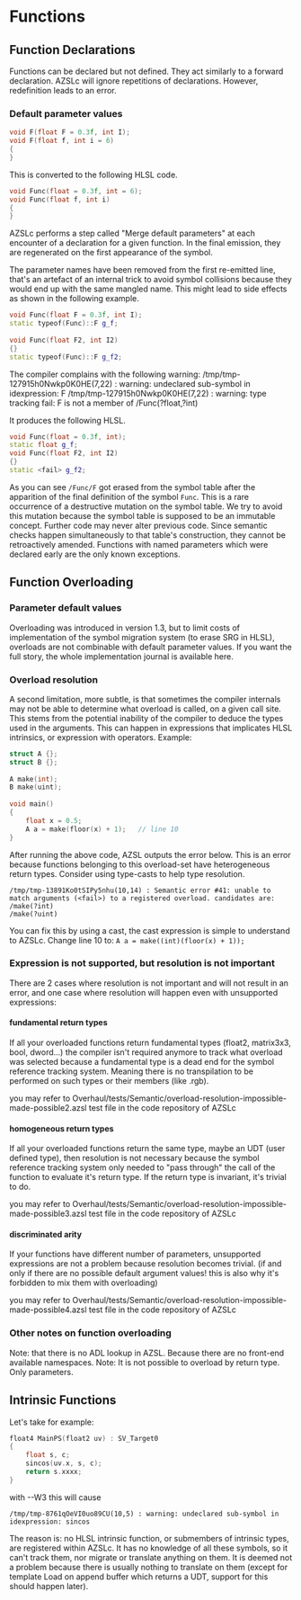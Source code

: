 # Functions

## Function Declarations
Functions can be declared but not defined. They act similarly to a forward declaration. AZSLc will ignore repetitions of declarations. However, redefinition leads to an error. 

### Default parameter values
```cpp
void F(float F = 0.3f, int I);
void F(float f, int i = 6)
{
}
```

This is converted to the following HLSL code.

```cpp
void Func(float = 0.3f, int = 6);
void Func(float f, int i)
{
}
```

AZSLc performs a step called "Merge default parameters" at each encounter of a declaration for a given function. In the final emission, they are regenerated on the first appearance of the symbol.

The parameter names have been removed from the first re-emitted line, that's an artefact of an internal trick to avoid symbol collisions because they would end up with the same mangled name. This might lead to side effects as shown in the following example. 

```cpp
void Func(float F = 0.3f, int I);
static typeof(Func)::F g_f;
 
void Func(float F2, int I2)
{}
static typeof(Func)::F g_f2;
```

The compiler complains with the following warning: 
    /tmp/tmp-127915h0Nwkp0K0HE(7,22) : warning: undeclared sub-symbol in idexpression: F
    /tmp/tmp-127915h0Nwkp0K0HE(7,22) : warning: type tracking fail: F is not a member of /Func(?float,?int)

It produces the following HLSL. 
```cpp
void Func(float = 0.3f, int);
static float g_f;
void Func(float F2, int I2)
{}
static <fail> g_f2;
```

As you can see `/Func/F` got erased from the symbol table after the apparition of the final definition of the symbol `Func`. This is a rare occurrence of a destructive mutation on the symbol table. We try to avoid this mutation because the symbol table is supposed to be an immutable concept. Further code may never alter previous code. Since semantic checks happen simultaneously to that table's construction, they cannot be retroactively amended. Functions with named parameters which were declared early are the only known exceptions. 



## Function Overloading
<!-- [WRITER NOTE: Reword] -->
### Parameter default values
Overloading was introduced in version 1.3, but to limit costs of implementation of the symbol migration system (to erase SRG in HLSL), overloads are not combinable with default parameter values. If you want the full story, the whole implementation journal is available here.

### Overload resolution
A second limitation, more subtle, is that sometimes the compiler internals may not be able to determine what overload is called, on a given call site. This stems from the potential inability of the compiler to deduce the types used in the arguments. This can happen in expressions that implicates HLSL intrinsics, or expression with operators.
Example:

```cpp
struct A {};
struct B {};
 
A make(int);
B make(uint);
 
void main()
{
    float x = 0.5;
    A a = make(floor(x) + 1);   // line 10
}
```

After running the above code, AZSL outputs the error below. This is an error because functions belonging to this overload-set have heterogeneous return types. Consider using type-casts to help type resolution.
  
    /tmp/tmp-13891Ko0tSIPy5nhu(10,14) : Semantic error #41: unable to match arguments (<fail>) to a registered overload. candidates are:
    /make(?int)
    /make(?uint)

You can fix this by using a cast, the cast expression is simple to understand to AZSLc.
Change line 10 to: `A a = make((int)(floor(x) + 1));`

### Expression is not supported, but resolution is not important
<!-- [WRITER NOTE: Rename heading. Reword content] -->
There are 2 cases where resolution is not important and will not result in an error, and one case where resolution will happen even with unsupported expressions:

#### fundamental return types
If all your overloaded functions return fundamental types (float2, matrix3x3, bool, dword...) the compiler isn't required anymore to track what overload was selected because a fundamental type is a dead end for the symbol reference tracking system. Meaning there is no transpilation to be performed on such types or their members (like .rgb).

you may refer to Overhaul/tests/Semantic/overload-resolution-impossible-made-possible2.azsl test file in the code repository of AZSLc

#### homogeneous return types
If all your overloaded functions return the same type, maybe an UDT (user defined type), then resolution is not necessary because the symbol reference tracking system only needed to "pass through" the call of the function to evaluate it's return type. If the return type is invariant, it's trivial to do.

you may refer to Overhaul/tests/Semantic/overload-resolution-impossible-made-possible3.azsl test file in the code repository of AZSLc

#### discriminated arity
If your functions have different number of parameters, unsupported expressions are not a problem because resolution becomes trivial. (if and only if there are no possible default argument values! this is also why it's forbidden to mix them with overloading)

you may refer to Overhaul/tests/Semantic/overload-resolution-impossible-made-possible4.azsl test file in the code repository of AZSLc

### Other notes on function overloading
Note: that there is no ADL lookup in AZSL. Because there are no front-end available namespaces.
Note: It is not possible to overload by return type. Only parameters.


## Intrinsic Functions
<!-- [WRITER NOTE: Reword] -->
Let's take for example:
```cpp
float4 MainPS(float2 uv) : SV_Target0
{
    float s, c;
    sincos(uv.x, s, c);
    return s.xxxx;
}
```

with --W3 this will cause

    /tmp/tmp-8761qOeVI0uo89CU(10,5) : warning: undeclared sub-symbol in idexpression: sincos

The reason is: no HLSL intrinsic function, or submembers of intrinsic types, are registered within AZSLc. It has no knowledge of all these symbols, so it can't track them, nor migrate or translate anything on them. It is deemed not a problem because there is usually nothing to translate on them (except for template Load on append buffer which returns a UDT, support for this should happen later).
